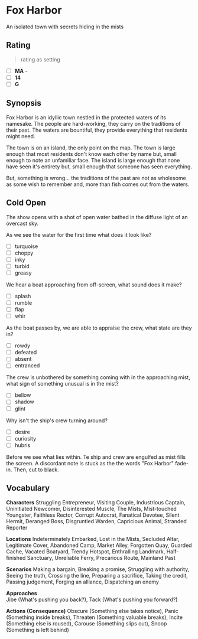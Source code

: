 # Fox Harbor

An isolated town with secrets hiding in the mists

## Rating

> rating as setting

- [ ] __MA__ -
- [ ] __14__
- [ ] __G__

## Synopsis

Fox Harbor is an idyllic town nestled in the protected waters of its namesake. The people are hard-working, they carry on the traditions of their past. The waters are bountiful, they provide everything that residents might need.

The town is on an island, the only point on the map. The town is large enough that most residents don't know each other by name but, small enough to note an unfamiliar face. The island is large enough that none have seen it's entirety but, small enough that someone has seen everything.

But, something is wrong... the traditions of the past are not as wholesome as some wish to remember and, more than fish comes out from the waters.

## Cold Open

The show opens with a shot of open water bathed in the diffuse light of an overcast sky.

As we see the water for the first time what does it look like?
- [ ] turquoise
- [ ] choppy
- [ ] inky
- [ ] turbid
- [ ] greasy

We hear a boat approaching from off-screen, what sound does it make?
- [ ] splash
- [ ] rumble
- [ ] flap
- [ ] whir

As the boat passes by, we are able to appraise the crew, what state are they in?
- [ ] rowdy
- [ ] defeated
- [ ] absent
- [ ] entranced

The crew is unbothered by something coming with in the approaching mist, what sign of something unusual is in the mist?
- [ ] bellow
- [ ] shadow
- [ ] glint

Why isn't the ship's crew turning around?
- [ ] desire
- [ ] curiosity
- [ ] hubris

Before we see what lies within. Te ship and crew are engulfed as mist fills the screen. A discordant note is stuck as the the words "Fox Harbor" fade-in. Then, cut to black.

## Vocabulary

**Characters**
Struggling Entrepreneur, Visiting Couple, Industrious Captain, Uninitiated Newcomer, Disinterested Muscle, The Mists, Mist-touched Youngster, Faithless Rector, Corrupt Autocrat, Fanatical Devotee, Silent Hermit, Deranged Boss, Disgruntled Warden, Capricious Animal, Stranded Reporter

**Locations**
Indeterminately Embarked, Lost in the Mists, Secluded Altar, Legitimate Cover, Abandoned Camp, Market Alley, Forgotten Quay, Guarded Cache, Vacated Boatyard, Trendy Hotspot, Enthralling Landmark, Half-finished Sanctuary, Unreliable Ferry, Precarious Route, Mainland Past

**Scenarios**
Making a bargain, Breaking a promise, Struggling with authority, Seeing the truth, Crossing the line, Preparing a sacrifice, Taking the credit, Passing judgement, Forging an alliance, Dispatching an enemy

**Approaches**  
Jibe (What's pushing you back?), Tack (What's pushing you forward?)

**Actions (Consequence)**
Obscure (Something else takes notice), Panic (Something inside breaks), Threaten (Something valuable breaks), Incite (Something else is roused), Carouse (Something slips out), Snoop (Something is left behind)
